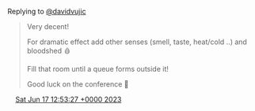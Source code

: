 Replying to [@davidvujic](https://twitter.com/davidvujic/status/1670044883405373440)

> Very decent\!   
>   
> For dramatic effect add other senses \(smell, taste, heat/cold \.\.\) and bloodshed 🩸   
>   
> Fill that room until a queue forms outside it\!  
>   
> Good luck on the conference 🤗

<img src="../../media/tweet.ico" width="12" /> [Sat Jun 17 12:53:27 +0000 2023](https://twitter.com/DromerDenker/status/1670052032336494593)